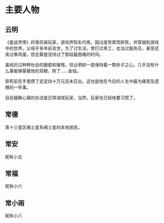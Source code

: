 # 主要人物



## 云明

《星战灵悸》的骨灰级玩家，游戏界知名代练。因过度劳累而猝死，并穿越到游戏中的世界。父母于多年前去世，为了讨生活，曾打过黑工，也当过服务员，甚至还卖过煮鸡蛋，但总算是坚持过了那段最困难的时间。

虽经历过种种社会的磨砺和摧残，但云明却一直保持着一颗赤子之心。几乎没有什么事能够蒙蔽他的双眼，除了……金钱。

猝死前在手里攒了足足四十万元还未花出，这也是他在今后的人生中最为痛苦及遗憾的一件事。

目前缓解心痛的办法是日常调戏玩家，当然，玩家也已经快要习惯了。



## 常德

第十三星区褐土星系褐土星的本地居民。



## 常安

昵称小五



## 常福

昵称小六



## 常小雨

昵称小八















